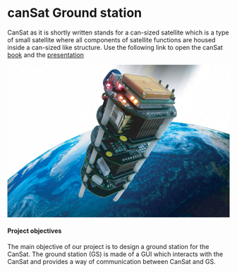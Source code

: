 # canSat Ground station
CanSat as it is shortly written stands for a can-sized satellite which is a type of small satellite where all components of satellite functions are housed inside a can-sized like structure. Use the following link to open the canSat [book](https://github.com/Gedeon-m-gedus/canSat_GS/blob/master/files/report/book.pdf) and the [presentation](https://github.com/Gedeon-m-gedus/canSat_GS/blob/master/files/report/ppt.pdf)

![alt text](files/appDocs/cansat_kit.png)
#### Project objectives
The main objective of our project is to design a ground station for the CanSat. The ground station (GS) is made of a GUI which interacts with the CanSat and provides a way of communication between CanSat and GS.
